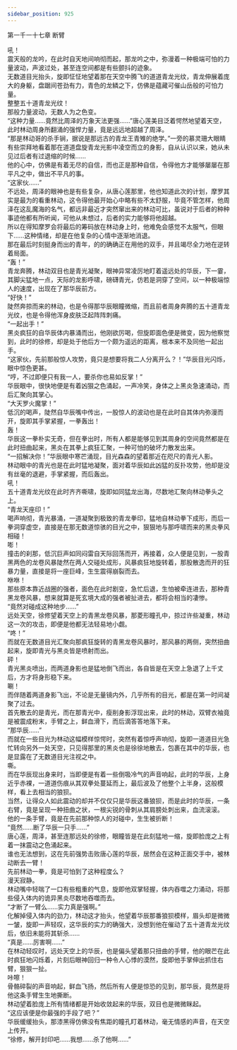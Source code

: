 ```yaml
---
sidebar_position: 925
---
```

 第一千一十七章 断臂


吼！  
震天般的龙吟，在此时自天地间响彻而起，那龙吟之中，弥漫着一种极端可怕的力量波动，声波过处，甚至连空间都是有些颤抖的迹象。  
无数道目光抬头，旋即怔怔地望着那在天空中腾飞的道道青龙光纹，青龙伸展着庞大的身躯，盘踞间苍劲有力，青色的龙鳞之下，仿佛是蕴藏可催山岳般的可怕力量。  
整整五十道青龙光纹！  
那般力量波动，无数人为之色变。  
“这种力量……竟然比周泽的万象天法更强……”唐心莲美目泛着愕然地望着天空，此时林动周身所翻涌的强悍力量，竟是远远地超越了周泽。  
“那是林动哥的杀手锏，据说是那远古的青龙王青雉的绝学。”一旁的慕灵珊大眼睛有些崇拜地看着那在道道盘旋青龙光影中凌空而立的身影，自从认识以来，她从未见过后者有过退缩的时候……  
他的心中，仿佛是有着无尽的自信，而也正是那种自信，令得他方才能够屡屡在那平凡之中，做出不平凡的事。  
“这家伙……”  
不远处，周泽的眼神也是有些复杂，从唐心莲那里，他也知道此次的计划，摩罗其实是最为的看重林动，这令得他最开始心中略有些不太舒服，毕竟不管怎样，他周泽在这乱魔海的名气，都远非最近才突然窜出来的林动可比，虽说对于后者的种种事迹他都有所听闻，可他从未想过，后者的实力能够将他超越。  
所以在得知摩罗会将最后的筹码放在林动身上时，他难免会感觉不太服气，但眼下……这种情绪，却是在他复杂的心情中逐渐地消退。  
那在最后时刻挺身而出的青年，的的确确正在用他的双手，并且竭尽全力地在逆转着局面。  
“轰！”  
青龙奔腾，林动双目也是青光凝聚，眼神异常凌厉地盯着遥远处的华辰，下一霎，其脚尖猛地一点，天际的龙影呼啸，磅礴青光，仿若是洞穿了空间，以一种极端惊人的速度，出现在了那华辰前方。  
“好快！”  
陡然奔掠而来的林动，也是令得那华辰眼瞳微缩，而且前者周身奔腾的五十道青龙光纹，也是令得他浑身皮肤泛起阵阵刺痛。  
“一起出手！”  
黑炎疯狂的自华辰体内暴涌而出，他刚欲厉喝，但旋即面色便是微变，因为他察觉到，此时的徐修，却是处于他后方一个颇为遥远的距离，根本来不及同他一起出手。  
“这家伙，先前那般惊人攻势，竟只是想要将我二人分离开么？！”华辰目光闪烁，眼中惊色更甚。  
“哼，不过即便只有我一人，要杀你也易如反掌！”  
华辰眼中，很快地便是有着凶狠之色涌起，一声冷笑，身体之上黑炎急速涌动，而后汇聚向其掌心。  
“大天罗火魔掌！”  
低沉的喝声，陡然自华辰嘴中传出，一股惊人的波动也是在此时自其体内弥漫而开，旋即其手掌紧握，一拳轰出！  
轰！  
华辰这一拳朴实无奇，但在拳出时，所有人都是能够见到其周身的空间竟然都是在此时扭曲起来，黑炎在其拳上疯狂汇聚，一种可怕的破坏力散发出来。  
“一招解决你！”华辰眼中寒芒涌现，目光森森的望着那近在咫尺的青光人影。  
林动眼中的青光也是在此时猛地凝聚，面对着华辰如此凶猛的反扑攻势，他却是没有丝毫的退避，手掌紧握，而后轰出。  
吼！  
五十道青龙光纹在此时齐齐嘶啸，旋即如同猛龙出海，尽数地汇聚向林动拳头之上。  
“青龙天座印！”  
喝声响彻，青光暴涌，一道凝聚到极致的青龙拳印，猛地自林动拳下成形，而后一拳洞穿虚空，直接是在那无数道惊骇的目光之中，狠狠地与那呼啸而来的黑炎拳风相碰！  
嘭！  
撞击的刹那，低沉巨声如同闷雷自天际回荡而开，再接着，众人便是见到，一股青黑两色的龙卷风暴陡然在两人交碰处成形，风暴疯狂地旋转着，那股散逸而开的狂暴力量，直接是将一座巨峰，生生震得崩裂而去。  
咻咻！  
那些原本靠近战圈的强者，面色在此时剧变，急忙后退，生怕被牵连进去，那种青黑龙卷风暴，想来就算是死玄境大成的强者被扯进去，都将会相当的凄惨。  
“竟然对碰成这种地步……”  
远处天空，徐修望着天空上的青黑龙卷风暴，那菱形瞳孔中，掠过许些凝重，林动这一次的攻击，即便是他都无法轻易地小觑。  
“咚！”  
而就在无数道目光汇聚向那疯狂旋转的青黑龙卷风暴时，那风暴的两侧，突然扭曲起来，旋即青光与黑炎皆是喷射而出。  
砰！  
青光黑炎喷出，而两道身影也是猛地倒飞而出，各自皆是在天空上急退了上千丈后，方才将身形稳下来。  
唰！  
而伴随着两道身影飞出，不论是无量镜内外，几乎所有的目光，都是在第一时间凝聚了过去。  
首先散去的是青光，而在那青光中，瘦削身影浮现出来，此时的林动，双臂衣袖竟是被震成粉末，手臂之上，鲜血滑下，而后滴答答地落下来。  
“那华辰……”  
而就在一些目光为林动这幅模样惊愕时，突然有着惊呼声响彻，旋即一道道目光急忙转向另外一处天空，只见得那里的黑炎也是徐徐地散去，包裹在其中的华辰，也是显露在了无数道目光注视之中。  
嘶。  
而在华辰现出身来时，当即便是有着一些倒吸冷气的声音响起，此时的华辰，上身近乎赤裸，一道道伤痕从其双拳处蔓延而上，最后波及了他整个上半身，这般模样，看上去相当的狼狈。  
当然，让得众人如此震动的却并不仅仅只是华辰这番狼狈，而是此时的华辰，一条右臂，竟是呈现一种扭曲之状，一根尖锐的骨刺从其肩膀处刺出来，血流滚滚。  
他的一条手臂，竟是在先前那种惊人的对碰中，生生被折断！  
“竟然……断了华辰一只手……”  
唐心莲，周泽，甚至连那远处的徐修，眼瞳皆是在此刻猛地一缩，旋即脸庞之上有着一抹震动之色涌起来。  
谁也无法想到，这在先前强势击败唐心莲的华辰，居然会在这种正面交手中，被林动断去一臂！  
先前林动一拳，竟是可怕到了这种程度么？  
漫天寂静。  
林动嘴中轻喘了一口有些粗重的气息，旋即他双掌轻握，体内吞噬之力涌动，将那些侵入体内的诡异黑炎尽数地吞噬而去。  
“才断了一臂么……实力真是强啊。”  
化解掉侵入体内的劲力，林动这才抬头，他望着华辰那番狼狈模样，眉头却是微微一皱，旋即一声轻叹，这华辰的实力的确强大，没想到他在催动了五十道青龙光纹后，依旧未能将其斩杀……  
“真是……厉害啊……”  
在林动轻叹时，远处天空上的华辰，也是偏头望着那只扭曲的手臂，他的眼芒在此时疯狂地闪烁着，片刻后眼神回归一种令人心悸的漠然，旋即他手掌伸出抓住右臂，狠狠一扯。  
咔嚓！  
骨骼碎裂的声音响起，鲜血飞扬，然后所有人便是惊恐的见到，那华辰，竟然是将他这条手臂生生地撕断。  
林动望着脸庞上所有情绪都是开始收敛起来的华辰，双目也是微微眯起。  
“这应该便是你最强的手段了吧？”  
华辰缓缓抬头，那漆黑得仿佛没有焦距的瞳孔盯着林动，毫无情感的声音，在天空上传开。  
“徐修，解开封印吧……我想……杀了他啊……”  
  
  
